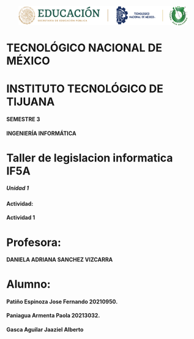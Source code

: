 <p align="center"><img src="IMG/LOGOTIPO.png"/></p>

# TECNOLÓGICO NACIONAL DE MÉXICO  
# INSTITUTO TECNOLÓGICO DE TIJUANA  
#### SEMESTRE 3 
#### INGENIERÍA INFORMÁTICA 
 
# Taller de legislacion informatica IF5A 
##### Unidad 1 
#### Actividad:  
#### Actividad 1
 
# Profesora:  
#### DANIELA ADRIANA SANCHEZ VIZCARRA
 
# Alumno:  
#### Patiño Espinoza Jose Fernando 20210950.
#### Paniagua Armenta Paola 20213032.
#### Gasca Aguilar Jaaziel Alberto 